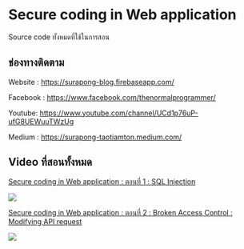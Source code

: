 # Secure coding in Web application

Source code ทั้งหมดที่ใช้ในการสอน

## ช่องทางติดตาม

Website : https://surapong-blog.firebaseapp.com/

Facebook : https://www.facebook.com/thenormalprogrammer/

Youtube: https://www.youtube.com/channel/UCd1p76uP-ufG8UEWuuTWzUg

Medium : https://surapong-taotiamton.medium.com/

## Video ที่สอนทั้งหมด

[Secure coding in Web application : ตอนที่ 1 : SQL Injection](https://youtu.be/onQOPXCutuM)

[![](https://img.youtube.com/vi/onQOPXCutuM/0.jpg)](https://youtu.be/onQOPXCutuM)


[Secure coding in Web application : ตอนที่ 2 : Broken Access Control : Modifying API request](https://youtu.be/VdR3Dezg8zY)

[![](https://img.youtube.com/vi/VdR3Dezg8zY/0.jpg)](https://youtu.be/VdR3Dezg8zY)